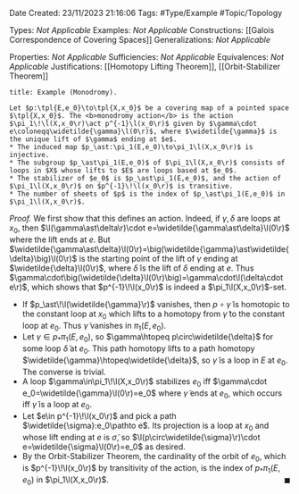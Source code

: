 <div class="topSpace"></div>

Date Created: 23/11/2023 21:16:06
Tags: #Type/Example #Topic/Topology

Types: <i>Not Applicable</i>
Examples: <i>Not Applicable</i>
Constructions: [[Galois Correspondence of Covering Spaces]]
Generalizations: <i>Not Applicable</i>

Properties: <i>Not Applicable</i>
Sufficiencies: <i>Not Applicable</i>
Equivalences: <i>Not Applicable</i>
Justifications: [[Homotopy Lifting Theorem]], [[Orbit-Stabilizer Theorem]]

``` ad-Example
title: Example (Monodromy).

Let $p:\tpl{E,e_0}\to\tpl{X,x_0}$ be a covering map of a pointed space $\tpl{X,x_0}$. The <b>monodromy action</b> is the action $\pi_1\!\l(X,x_0\r)\act p^{-1}\l(x_0\r)$ given by $\gamma\cdot e\coloneqq\widetilde{\gamma}\l(0\r)$, where $\widetilde{\gamma}$ is the unique lift of $\gamma$ ending at $e$.
* The induced map $p_\ast:\pi_1(E,e_0)\to\pi_1\l(X,x_0\r)$ is injective.
* The subgroup $p_\ast\pi_1(E,e_0)$ of $\pi_1\l(X,x_0\r)$ consists of loops in $X$ whose lifts to $E$ are loops based at $e_0$.
* The stabilizer of $e_0$ is $p_\ast\pi_1(E,e_0)$, and the action of $\pi_1\l(X,x_0\r)$ on $p^{-1}\!\l(x_0\r)$ is transitive.
* The number of sheets of $p$ is the index of $p_\ast\pi_1(E,e_0)$ in $\pi_1\l(X,x_0\r)$.

```

<i>Proof.</i> We first show that this defines an action. Indeed, if $\gamma,\delta$ are loops at $x_0$, then $\l(\gamma\ast\delta\r)\cdot e=\widetilde{\gamma\ast\delta}\l(0\r)$ where the lift ends at $e$. But $\widetilde{\gamma\ast\delta}\l(0\r)=\big(\widetilde{\gamma}\ast\widetilde{\delta}\big)\l(0\r)$ is the starting point of the lift of $\gamma$ ending at $\widetilde{\delta}\l(0\r)$, where $\widetilde{\delta}$ is the lift of $\delta$ ending at $e$. Thus $\gamma\cdot\big(\widetilde{\delta}\l(0\r)\big)=\gamma\cdot\l(\delta\cdot e\r)$, which shows that $p^{-1}\!\l(x_0\r)$ is indeed a $\pi_1\l(X,x_0\r)$-set.
* If $p_\ast\!\l(\widetilde{\gamma}\r)$ vanishes, then $p\circ\widetilde{\gamma}$ is homotopic to the constant loop at $x_0$ which lifts to a homotopy from $\widetilde{\gamma}$ to the constant loop at $e_0$. Thus $\widetilde{\gamma}$ vanishes in $\pi_1(E,e_0)$.
* Let $\gamma\in p_\ast\pi_1(E,e_0)$, so $\gamma\htopeq p\circ\widetilde{\delta}$ for some loop $\widetilde{\delta}$ at $e_0$. This path homotopy lifts to a path homotopy $\widetilde{\gamma}\htopeq\widetilde{\delta}$, so $\widetilde{\gamma}$ is a loop in $E$ at $e_0$. The converse is trivial.
* A loop $\gamma\in\pi_1\!\l(X,x_0\r)$ stabilizes $e_0$ iff $\gamma\cdot e_0=\widetilde{\gamma}\l(0\r)=e_0$ where $\widetilde{\gamma}$ ends at $e_0$, which occurs iff $\widetilde{\gamma}$ is a loop at $e_0$.
* Let $e\in p^{-1}\!\l(x_0\r)$ and pick a path $\widetilde{\sigma}:e_0\pathto e$. Its projection is a loop at $x_0$ and whose lift ending at $e$ is $\widetilde{\sigma}$, so $\l(p\circ\widetilde{\sigma}\r)\cdot e=\widetilde{\sigma}\l(0\r)=e_0$ as desired.
* By the Orbit-Stabilizer Theorem, the cardinality of the orbit of $e_0$, which is $p^{-1}\!\l(x_0\r)$ by transitivity of the action, is the index of $p_\ast\pi_1(E,e_0)$ in $\pi_1\l(X,x_0\r)$.<span style="float:right;">$\blacksquare$</span>
